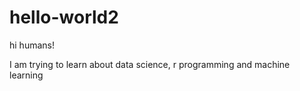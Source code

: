 # hello-world2

hi humans!

I am trying to learn about data science, r programming and machine learning
